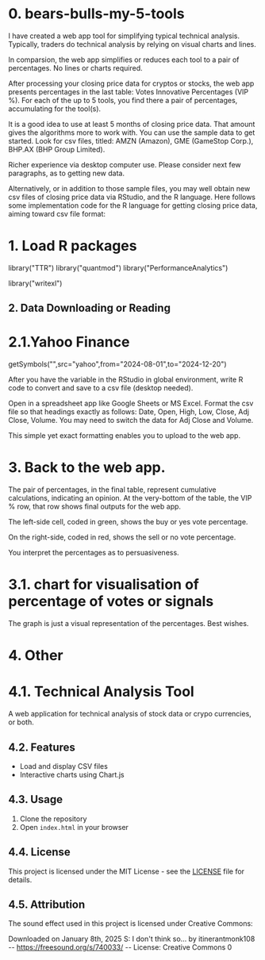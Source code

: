 # 0. bears-bulls-my-5-tools

I have created a web app tool for simplifying typical technical analysis. Typically,
traders do technical analysis by relying on visual charts and lines. 

In comparsion, the web app simplifies or reduces each tool to a pair of percentages. 
No lines or charts required. 

After processing your closing price data for cryptos or stocks,
the web app presents percentages in the last table: Votes Innovative Percentages (VIP %).
For each of the up to 5 tools, you find there a pair of percentages, accumulating for the tool(s). 

It is a good idea to use at least 5 months of closing price data. 
That amount gives the algorithms more to work with. You can use the sample
data to get started. Look for csv files, titled: AMZN (Amazon), GME (GameStop Corp.),
BHP.AX (BHP Group Limited). 

Richer experience via desktop computer use. Please consider next few paragraphs, as to
getting new data. 

Alternatively, or in addition to those sample files, you may well obtain new csv files of closing price data 
via RStudio, and the R language. Here follows 
some implementation code for the R language for getting closing price data, 
aiming toward csv file format:

# 1. Load R packages 
library("TTR")
library("quantmod")
library("PerformanceAnalytics")

library("writexl")

## 2. Data Downloading or Reading

# 2.1.Yahoo Finance
getSymbols("<your code>",src="yahoo",from="2024-08-01",to="2024-12-20")

After you have the variable in the RStudio in global environment, 
write R code to convert and save to a csv file (desktop needed). 

Open in a spreadsheet app like Google Sheets or MS Excel. Format the csv file
so that headings exactly as follows: Date, Open, High, Low, Close, Adj Close, Volume.
You may need to switch the data for Adj Close and Volume. 

This simple yet exact formatting enables you to upload to the web app. 

# 3. Back to the web app. 

The pair of percentages, in the final table, represent cumulative calculations, indicating an opinion.
At the very-bottom of the table, the VIP % row, that row shows final outputs for the web app. 

The left-side cell, coded in green, shows the buy or yes vote percentage. 

On the right-side, coded in red, shows the sell or no vote percentage.

You interpret the percentages as to persuasiveness. 

# 3.1. chart for visualisation of percentage of votes or signals

The graph is just a visual representation of the percentages. Best wishes. 

# 4. Other

# 4.1. Technical Analysis Tool

A web application for technical analysis of stock data or crypo currencies, or both.

## 4.2. Features

- Load and display CSV files
- Interactive charts using Chart.js

## 4.3. Usage

1. Clone the repository
2. Open `index.html` in your browser

## 4.4. License

This project is licensed under the MIT License - see the [LICENSE](LICENSE) file for details.

## 4.5. Attribution

The sound effect used in this project is licensed under Creative Commons:

Downloaded on January 8th, 2025
     S: I don't think so... by itinerantmonk108 -- https://freesound.org/s/740033/ -- License: Creative Commons 0

